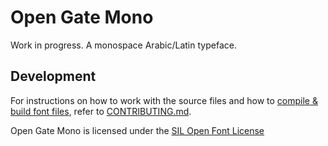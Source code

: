 # Open Gate Mono
Work in progress. A monospace Arabic/Latin typeface.

## Development
For instructions on how to work with the source files and how to
[compile & build font files](CONTRIBUTING.md#compiling-font-files),
refer to [CONTRIBUTING.md](CONTRIBUTING.md).

Open Gate Mono is licensed under the [SIL Open Font License](OFL.txt)

